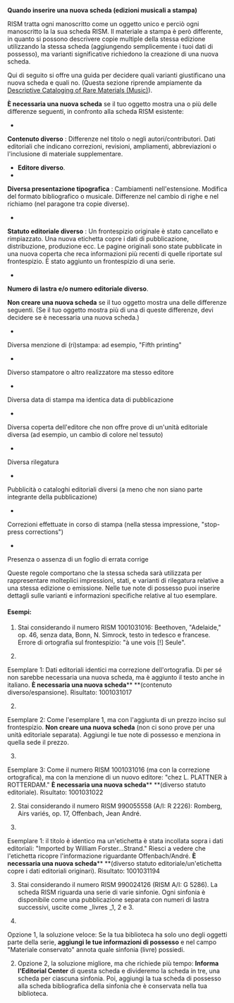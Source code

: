 **Quando inserire una nuova scheda (edizioni musicali a stampa)**

RISM tratta ogni manoscritto come un oggetto unico e perciò ogni manoscritto la la sua scheda RISM. Il materiale a stampa è però differente, in quanto si possono descrivere copie multiple della stessa edizione utilizzando la stessa scheda (aggiungendo semplicemente i tuoi dati di possesso), ma varianti significative richiedono la creazione di una nuova scheda.

Qui di seguito si offre una guida per decidere quali varianti giustificano una nuova scheda e quali no. (Questa sezione riprende ampiamente da [Descriptive Cataloging of Rare Materials (Music)](http://rbms.info/dcrm/)).

**È necessaria una nuova scheda**  se il tuo oggetto mostra una o più delle differenze seguenti, in confronto alla scheda RISM esistente:

- 

**Contenuto diverso** : Differenze nel titolo o negli autori/contributori. Dati editoriali che indicano correzioni, revisioni, ampliamenti, abbreviazioni o l'inclusione di materiale supplementare.

- **Editore diverso**.
- 

**Diversa presentazione tipografica** : Cambiamenti nell'estensione. Modifica del formato bibliografico o musicale. Differenze nel cambio di righe e nel richiamo (nel paragone tra copie diverse). 

- 

**Statuto editoriale diverso** : Un frontespizio originale è stato cancellato e rimpiazzato. Una nuova etichetta copre i dati di pubblicazione, distribuzione, produzione ecc. Le pagine originali sono state pubblicate in una nuova coperta che reca informazioni più recenti di quelle riportate sul frontespizio. È stato aggiunto un frontespizio di una serie.

- 

**Numero di lastra e/o numero editoriale diverso**.

**Non creare una nuova scheda**  se il tuo oggetto mostra una delle differenze seguenti. (Se il tuo oggetto mostra più di una di queste differenze, devi decidere se è necessaria una nuova scheda.)

- 

Diversa menzione di (ri)stampa: ad esempio, "Fifth printing"

- 

Diverso stampatore o altro realizzatore ma stesso editore 

- 

Diversa data di stampa ma identica data di pubblicazione

- 

Diversa coperta dell'editore che non offre prove di un'unità editoriale diversa (ad esempio, un cambio di colore nel tessuto)

- 

Diversa rilegatura

- 

Pubblicità o cataloghi editoriali diversi (a meno che non siano parte integrante della pubblicazione)

- 

Correzioni effettuate in corso di stampa (nella stessa impressione, "stop-press corrections")

- 

Presenza o assenza di un foglio di errata corrige

  

Queste regole comportano che la stessa scheda sarà utilizzata per rappresentare molteplici impressioni, stati, e varianti di rilegatura relative a una stessa edizione o emissione. Nelle tue note di possesso puoi inserire dettagli sulle varianti e informazioni specifiche relative al tuo esemplare.

#### Esempi:

1. Stai considerando il numero RISM 1001031016: Beethoven, "Adelaide," op. 46, senza data, Bonn, N. Simrock, testo in tedesco e francese. Errore di ortografia sul frontespizio: "à une vois [!] Seule".

1. 

Esemplare 1: Dati editoriali identici ma correzione dell'ortografia. Di per sé non sarebbe necessaria una nuova scheda, ma è aggiunto il testo anche in italiano. **È necessaria una nuova scheda****  **(contenuto diverso/espansione). Risultato: 1001031017

2. 

Esemplare 2: Come l'esemplare 1, ma con l'aggiunta di un prezzo inciso sul frontespizio.  **Non creare una nuova scheda** (non ci sono prove per una unità editoriale separata). Aggiungi le tue note di possesso e menziona in quella sede il prezzo. 

3. 

Esemplare 3: Come il numero RISM 1001031016 (ma con la correzione ortografica), ma con la menzione di un nuovo editore: "chez L. PLATTNER à ROTTERDAM."  **È necessaria una nuova scheda****  **(diverso statuto editoriale). Risultato: 1001031022

  

2. Stai considerando il numero RISM 990055558 (A/I: R 2226): Romberg, Airs variés, op. 17, Offenbach, Jean André.

1. 

Esemplare 1: il titolo è identico ma un'etichetta è stata incollata sopra i dati editoriali: "Imported by William Forster...Strand." Riesci a vedere che l'etichetta ricopre l'informazione riguardante Offenbach/André.   **È necessaria una nuova scheda****  **(diverso statuto editoriale/un'etichetta copre i dati editoriali originari). Risultato: 1001031194

3. Stai considerando il numero RISM 990024126 (RISM A/I: G 5286). La scheda RISM riguarda una serie di varie sinfonie. Ogni sinfonia è disponibile come una pubblicazione separata con numeri di lastra successivi, uscite come _livres _1, 2 e 3.

1. 

Opzione 1, la soluzione veloce: Se la tua biblioteca ha solo uno degli oggetti parte della serie, **aggiungi le tue informazioni di possesso** e nel campo "Materiale conservato" annota quale sinfonia (livre) possiedi.

2. Opzione 2, la soluzione migliore, ma che richiede più tempo:  **Informa l'Editorial Center** di questa scheda e divideremo la scheda in tre, una scheda per ciascuna sinfonia. Poi, aggiungi la tua scheda di possesso alla scheda bibliografica della sinfonia che è conservata nella tua biblioteca.